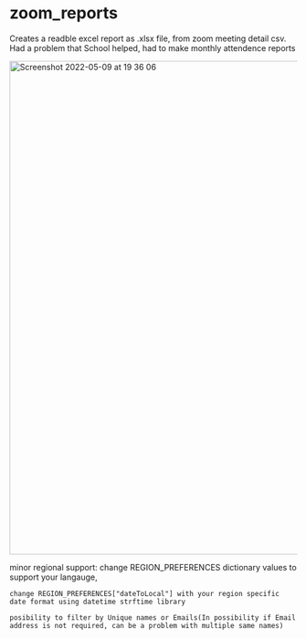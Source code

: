 # zoom_reports
Creates a readble excel report as .xlsx file, from zoom meeting detail csv.
Had a problem that School helped, had to make monthly attendence reports

<img width="865" alt="Screenshot 2022-05-09 at 19 36 06" src="https://user-images.githubusercontent.com/80170874/167456371-88dad3e6-7ce2-4307-a445-fcd97fe258f1.png">

minor regional support:
    change REGION_PREFERENCES dictionary values to support your langauge,
    
    change REGION_PREFERENCES["dateToLocal"] with your region specific date format using datetime strftime library
    
    posibility to filter by Unique names or Emails(In possibility if Email address is not required, can be a problem with multiple same names)

